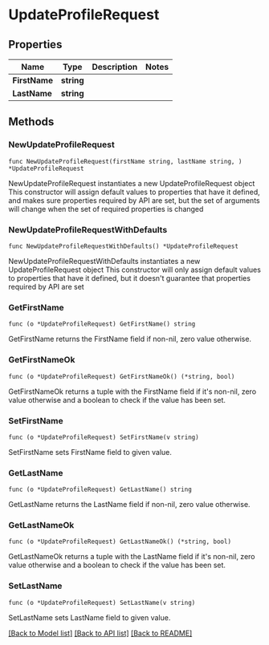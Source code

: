 # UpdateProfileRequest

## Properties

Name | Type | Description | Notes
------------ | ------------- | ------------- | -------------
**FirstName** | **string** |  | 
**LastName** | **string** |  | 

## Methods

### NewUpdateProfileRequest

`func NewUpdateProfileRequest(firstName string, lastName string, ) *UpdateProfileRequest`

NewUpdateProfileRequest instantiates a new UpdateProfileRequest object
This constructor will assign default values to properties that have it defined,
and makes sure properties required by API are set, but the set of arguments
will change when the set of required properties is changed

### NewUpdateProfileRequestWithDefaults

`func NewUpdateProfileRequestWithDefaults() *UpdateProfileRequest`

NewUpdateProfileRequestWithDefaults instantiates a new UpdateProfileRequest object
This constructor will only assign default values to properties that have it defined,
but it doesn't guarantee that properties required by API are set

### GetFirstName

`func (o *UpdateProfileRequest) GetFirstName() string`

GetFirstName returns the FirstName field if non-nil, zero value otherwise.

### GetFirstNameOk

`func (o *UpdateProfileRequest) GetFirstNameOk() (*string, bool)`

GetFirstNameOk returns a tuple with the FirstName field if it's non-nil, zero value otherwise
and a boolean to check if the value has been set.

### SetFirstName

`func (o *UpdateProfileRequest) SetFirstName(v string)`

SetFirstName sets FirstName field to given value.


### GetLastName

`func (o *UpdateProfileRequest) GetLastName() string`

GetLastName returns the LastName field if non-nil, zero value otherwise.

### GetLastNameOk

`func (o *UpdateProfileRequest) GetLastNameOk() (*string, bool)`

GetLastNameOk returns a tuple with the LastName field if it's non-nil, zero value otherwise
and a boolean to check if the value has been set.

### SetLastName

`func (o *UpdateProfileRequest) SetLastName(v string)`

SetLastName sets LastName field to given value.



[[Back to Model list]](../README.md#documentation-for-models) [[Back to API list]](../README.md#documentation-for-api-endpoints) [[Back to README]](../README.md)


